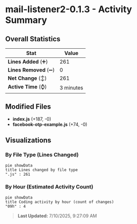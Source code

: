 # mail-listener2-0.1.3 - Activity Summary 

## Overall Statistics

| Stat                   | Value                                                             |
| ---------------------- | ----------------------------------------------------------------- |
| **Lines Added** (➕)   | 261                                          |
| **Lines Removed** (➖) | 0                                        |
| **Net Change** (↕)    | 261                |
| **Active Time** (⌚)   | 3 minutes |


## Modified Files
- **index.js** (+187, -0)
- **facebook-otp-example.js** (+74, -0)

## Visualizations

### By File Type (Lines Changed)

```mermaid
pie showData
title Lines changed by file type
".js" : 261
```

### By Hour (Estimated Activity Count)

```mermaid
pie showData
title Coding activity by hour (count of changes)
"09h" : 4
```


> **Last Updated:** 7/10/2025, 9:27:09 AM